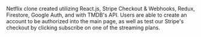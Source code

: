 Netflix clone created utilizing React.js, Stripe Checkout & Webhooks, Redux, Firestore, Google Auth, and with TMDB's API. Users are able to create an account to be authorized into the main page, as well as test our Stripe's checkout by clicking subscribe on one of the streaming plans.